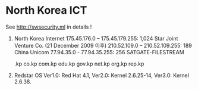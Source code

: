 # North Korea ICT 

See http://swsecurity.ml in details !

1. North Korea Internet
   175.45.176.0 – 175.45.179.255: 1,024 Star Joint Venture Co. (21 December 2009 이후)
   210.52.109.0 – 210.52.109.255: 189 China Unicom
   77.94.35.0 - 77.94.35.255: 256 SATGATE-FILESTREAM

   .kp co.kp com.kp edu.kp gov.kp net.kp org.kp rep.kp

2. Redstar OS
   Ver1.0: Red Hat 4.1, Ver2.0: Kernel 2.6.25-14, Ver3.0: Kernel 2.6.38.


